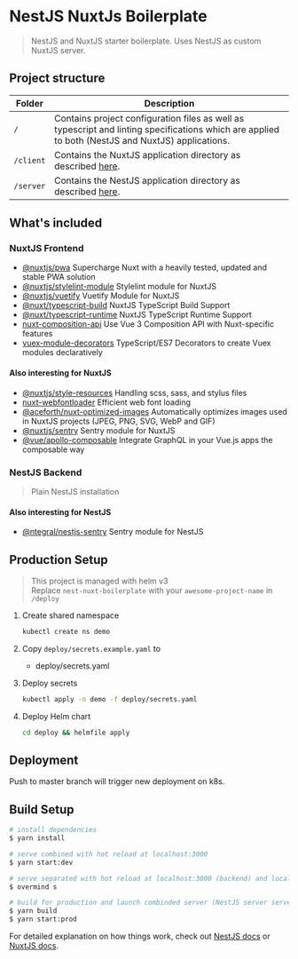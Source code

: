 # NestJS NuxtJs Boilerplate

> NestJS and NuxtJS starter boilerplate. Uses NestJS as custom NuxtJS server.

## Project structure

| Folder    | Description                                                                                                                                       |
| --------- | ------------------------------------------------------------------------------------------------------------------------------------------------- |
| `/`       | Contains project configuration files as well as typescript and linting specifications which are applied to both (NestJS and NuxtJS) applications. |
| `/client` | Contains the NuxtJS application directory as described [here](https://nuxtjs.org/guide/directory-structure).                                      |
| `/server` | Contains the NestJS application directory as described [here](https://docs.nestjs.com/first-steps).                                               |

## What's included

### NuxtJS Frontend

- [@nuxtjs/pwa](https://pwa.nuxtjs.org) Supercharge Nuxt with a heavily tested, updated and stable PWA solution
- [@nuxtjs/stylelint-module](https://github.com/nuxt-community/stylelint-module) Stylelint module for NuxtJS
- [@nuxtjs/vuetify](https://github.com/nuxt-community/vuetify-module) Vuetify Module for NuxtJS
- [@nuxt/typescript-build](https://typescript.nuxtjs.org/guide/setup.html#installation) NuxtJS TypeScript Build Support
- [@nuxt/typescript-runtime](https://typescript.nuxtjs.org/guide/runtime.html#installation) NuxtJS TypeScript Runtime Support
- [nuxt-composition-api](https://composition-api.now.sh/) Use Vue 3 Composition API with Nuxt-specific features
- [vuex-module-decorators](https://github.com/championswimmer/vuex-module-decorators) TypeScript/ES7 Decorators to create Vuex modules declaratively

#### Also interesting for NuxtJS

- [@nuxtjs/style-resources](https://github.com/nuxt-community/style-resources-module#readme) Handling scss, sass, and stylus files
- [nuxt-webfontloader](https://github.com/Developmint/nuxt-webfontloader#readme) Efficient web font loading
- [@aceforth/nuxt-optimized-images](https://aceforth.com/docs/nuxt-optimized-images/) Automatically optimizes images used in NuxtJS projects (JPEG, PNG, SVG, WebP and GIF)
- [@nuxtjs/sentry](https://github.com/nuxt-community/sentry-module#readme) Sentry module for NuxtJS
- [@vue/apollo-composable](https://v4.apollo.vuejs.org/guide-composable/) Integrate GraphQL in your Vue.js apps the composable way

### NestJS Backend

> Plain NestJS installation

#### Also interesting for NestJS

- [@ntegral/nestjs-sentry](https://www.npmjs.com/package/@ntegral/nestjs-sentry) Sentry module for NestJS

## Production Setup

> This project is managed with helm v3  
> Replace `nest-nuxt-boilerplate` with your `awesome-project-name` in `/deploy`

1. Create shared namespace

   ```bash
   kubectl create ns demo
   ```

1. Copy `deploy/secrets.example.yaml` to

   - deploy/secrets.yaml

1. Deploy secrets

   ```bash
   kubectl apply -n demo -f deploy/secrets.yaml
   ```

1. Deploy Helm chart

   ```bash
   cd deploy && helmfile apply
   ```

## Deployment

Push to master branch will trigger new deployment on k8s.

## Build Setup

```bash
# install dependencies
$ yarn install

# serve combined with hot reload at localhost:3000
$ yarn start:dev

# serve separated with hot reload at localhost:3000 (backend) and localhost:5000 (frontend)
$ overmind s

# build for production and launch combinded server (NestJS server serves NuxtJS frontend)
$ yarn build
$ yarn start:prod
```

For detailed explanation on how things work, check out [NestJS docs](https://docs.nestjs.com/) or [NuxtJS docs](https://nuxtjs.org).
